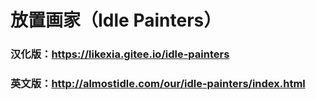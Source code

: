 # 放置画家（Idle Painters）

### 汉化版：https://likexia.gitee.io/idle-painters

### 英文版：http://almostidle.com/our/idle-painters/index.html